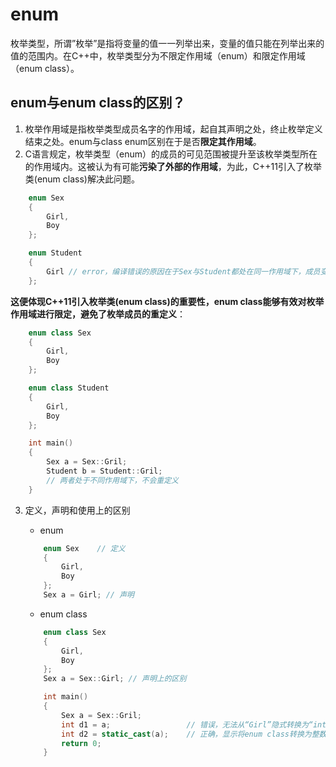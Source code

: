 # enum
枚举类型，所谓”枚举”是指将变量的值一一列举出来，变量的值只能在列举出来的值的范围内。在C++中，枚举类型分为不限定作用域（enum）和限定作用域（enum class）。


## enum与enum class的区别？
1. 枚举作用域是指枚举类型成员名字的作用域，起自其声明之处，终止枚举定义结束之处。enum与class enum区别在于是否**限定其作用域**。
2. C语言规定，枚举类型（enum）的成员的可见范围被提升至该枚举类型所在的作用域内。这被认为有可能**污染了外部的作用域**，为此，C++11引入了枚举类(enum class)解决此问题。
```c++
    enum Sex
    {
        Girl,  
        Boy 
    };

    enum Student
    {
        Girl // error，编译错误的原因在于Sex与Student都处在同一作用域下，成员变量重定义。
    };
```

**这便体现C++11引入枚举类(enum class)的重要性，enum class能够有效对枚举作用域进行限定，避免了枚举成员的重定义**：
```c++
    enum class Sex
    {
        Girl,  
        Boy 
    };

    enum class Student
    {
        Girl,  
        Boy 
    };

    int main()
    {
        Sex a = Sex::Gril; 
        Student b = Student::Gril;
        // 两者处于不同作用域下，不会重定义
    }
```

3. 定义，声明和使用上的区别
    - enum
    ```c++
        enum Sex    // 定义
        {
            Girl,  
            Boy 
        };
        Sex a = Girl; // 声明
    ```

    - enum class
    ```c++
        enum class Sex
        {
            Girl,  
            Boy 
        };
        Sex a = Sex::Girl; // 声明上的区别

        int main()
        {
            Sex a = Sex::Gril;
            int d1 = a;                 // 错误，无法从“Girl”隐式转换为“int”。
            int d2 = static_cast(a);    // 正确，显示将enum class转换为整数
            return 0;
        }
    ```
